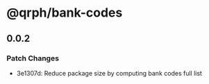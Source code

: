 # @qrph/bank-codes

## 0.0.2

### Patch Changes

- 3e1307d: Reduce package size by computing bank codes full list
